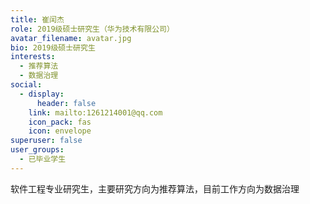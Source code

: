 ```yaml
---
title: 崔闰杰
role: 2019级硕士研究生（‌华为技术有限公司）
avatar_filename: avatar.jpg
bio: 2019级硕士研究生
interests:
  - 推荐算法
  - 数据治理
social:
  - display:
      header: false
    link: mailto:1261214001@qq.com
    icon_pack: fas
    icon: envelope
superuser: false
user_groups:
  - 已毕业学生
---
```

软件工程专业研究生，主要研究方向为推荐算法，目前工作方向为数据治理


